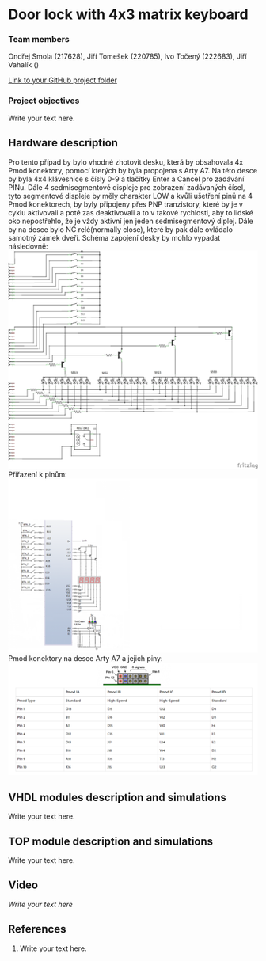 # Door lock with 4x3 matrix keyboard

### Team members
Ondřej Smola (217628), Jiří Tomešek (220785), Ivo Točený (222683), Jiří Vahalík ()

[Link to your GitHub project folder]( https://github.com/xtomes07/DE1_projekt)

### Project objectives

Write your text here.


## Hardware description

Pro tento případ by bylo vhodné zhotovit desku, která by obsahovala 4x Pmod konektory, pomocí kterých by byla propojena s Arty A7. Na této desce by byla 4x4 klávesnice s čísly 
0-9 a tlačítky Enter a Cancel pro zadávání PINu. Dále 4 sedmisegmentové displeje pro zobrazení zadávaných čísel, tyto segmentové displeje by měly charakter LOW a kvůli ušetření 
pinů na 4 Pmod konektorech, by byly připojeny přes PNP tranzistory, které by je v cyklu aktivovali a poté zas deaktivovali a to v takové rychlosti, aby to lidské oko 
nepostřehlo, že je vždy aktivní jen jeden sedmisegmentový diplej. Dále by na desce bylo NC relé(normally close), které by pak dále ovládalo samotný zámek dveří. Schéma zapojení desky by mohlo 
vypadat následovně:
![Schema]( https://github.com/xtomes07/DE1_projekt/blob/main/Deska_schem.jpg)
Přiřazení k pinům:
![Zapojeni]( https://github.com/xtomes07/DE1_projekt/blob/main/ZAPOJENI.png )
Pmod konektory na desce Arty A7 a jejich piny:
![piny]( https://github.com/xtomes07/DE1_projekt/blob/main/piny_na_arty.PNG )

## VHDL modules description and simulations

Write your text here.


## TOP module description and simulations

Write your text here.


## Video

*Write your text here*


## References

   1. Write your text here.
